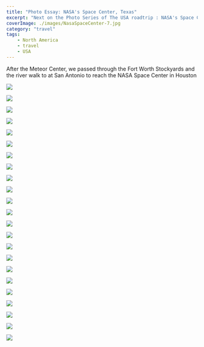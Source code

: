 ```yaml
---
title: "Photo Essay: NASA's Space Center, Texas"
excerpt: "Next on the Photo Series of The USA roadtrip : NASA's Space Center"
coverImage: ./images/NasaSpaceCenter-7.jpg
category: "travel"
tags:
    - North America
    - travel
    - USA
---
```


After the Meteor Center, we passed through the Fort Worth Stockyards and the river walk to at San Antonio to reach the NASA Space Center in Houston

![](./images/NasaSpaceCenter-1.jpg)

![](./images/NasaSpaceCenter-2.jpg)

![](./images/NasaSpaceCenter-3.jpg)

![](./images/NasaSpaceCenter-4.jpg)

![](./images/NasaSpaceCenter-5.jpg)

![](./images/NasaSpaceCenter-6.jpg)

![](./images/NasaSpaceCenter-7.jpg)

![](./images/NasaSpaceCenter-8.jpg)

![](./images/NasaSpaceCenter-9.jpg)

![](./images/NasaSpaceCenter-10.jpg)

![](./images/NasaSpaceCenter-11.jpg)

![](./images/NasaSpaceCenter-12.jpg)

![](./images/NasaSpaceCenter-13.jpg)

![](./images/NasaSpaceCenter-14.jpg)

![](./images/NasaSpaceCenter-15.jpg)

![](./images/NasaSpaceCenter-16.jpg)

![](./images/NasaSpaceCenter-17.jpg)

![](./images/NasaSpaceCenter-18.jpg)

![](./images/NasaSpaceCenter-19.jpg)

![](./images/NasaSpaceCenter-21.jpg)

![](./images/NasaSpaceCenter-22.jpg)

![](./images/NasaSpaceCenter-23.jpg)

![](./images/NasaSpaceCenter-24.jpg)
